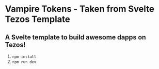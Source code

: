 # Vampire Tokens - Taken from Svelte Tezos Template

## A Svelte template to build awesome dapps on Tezos!

1. `npm install`
2. `npm run dev`